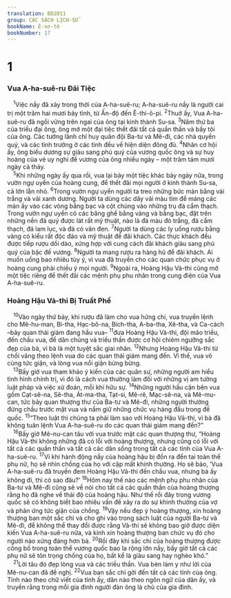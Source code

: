 ```yaml
---
translation: BD2011
group: CÁC SÁCH LỊCH-SỬ
bookName: Ê-xơ-tê 
bookNumber: 17
---
```


<div class="title"><h1>1</h1><h3>Vua A-ha-suê-ru Ðãi Tiệc</h3></div>
<span class="verse et_1_1"> <sup>1</sup>Việc nầy đã xảy trong thời của A-ha-suê-ru; A-ha-suê-ru nầy là người cai trị một trăm hai mươi bảy tỉnh, từ Ấn-độ đến Ê-thi-ô-pi. </span>
<span class="verse et_1_2"><sup>2</sup>Thuở ấy, Vua A-ha-suê-ru đã ngồi vững trên ngai của ông tại kinh thành Su-sa. </span>
<span class="verse et_1_3"><sup>3</sup>Năm thứ ba của triều đại ông, ông mở một đại tiệc thết đãi tất cả quần thần và bầy tôi của ông. Các tướng lãnh chỉ huy quân đội Ba-tư và Mê-đi, các nhà quyền quý, và các tỉnh trưởng ở các tỉnh đều về hiện diện đông đủ. </span>
<span class="verse et_1_4"><sup>4</sup>Nhân cơ hội ấy, ông biểu dương sự giàu sang phú quý của vương quốc ông và sự huy hoàng của vẻ uy nghi đế vương của ông nhiều ngày – một trăm tám mươi ngày cả thảy.<br/></span>
<span class="verse et_1_5"> <sup>5</sup>Khi những ngày ấy qua rồi, vua lại bày một tiệc khác bảy ngày nữa, trong vườn ngự uyển của hoàng cung, để thết đãi mọi người ở kinh thành Su-sa, cả lớn lẫn nhỏ. </span>
<span class="verse et_1_6"><sup>6</sup>Trong vườn ngự uyển người ta treo những bức màn bằng vải trắng và vải xanh dương. Người ta dùng các dây vải màu tím để máng các màn ấy vào các vòng bằng bạc và cột chúng vào những trụ đá cẩm thạch. Trong vườn ngự uyển có các băng ghế bằng vàng và bằng bạc, đặt trên những nền đá quý được lát rất mỹ thuật, nào là đá màu đỏ trắng, đá cẩm thạch, đá lam lục, và đá có vân đen. </span>
<span class="verse et_1_7"><sup>7</sup>Người ta dùng các ly uống rượu bằng vàng có kiểu rất độc đáo và mỹ thuật để đãi khách. Các thực khách đều được tiếp rượu dồi dào, xứng hợp với cung cách đãi khách giàu sang phú quý của bậc đế vương. </span>
<span class="verse et_1_8"><sup>8</sup>Người ta mang rượu ra hàng hũ để đãi khách. Ai muốn uống bao nhiêu tùy ý, vì vua đã truyền cho các quan chức phục vụ ở hoàng cung phải chiều ý mọi người. </span>
<span class="verse et_1_9"><sup>9</sup>Ngoài ra, Hoàng Hậu Vả-thi cũng mở một tiệc riêng để thết đãi các mệnh phụ phu nhân trong cung điện của Vua A-ha-suê-ru.<br/></span>
<div class="title"><h3>Hoàng Hậu Vả-thi Bị Truất Phế</h3></div>
<span class="verse et_1_10"> <sup>10</sup>Vào ngày thứ bảy, khi rượu đã làm cho vua hứng chí, vua truyền lệnh cho Mê-hu-man, Bi-tha, Hạc-bô-na, Bích-tha, A-ba-tha, Xê-tha, và Ca-cách –bảy quan thái giám đang hầu vua– </span>
<span class="verse et_1_11"><sup>11</sup>đưa Hoàng Hậu Vả-thi, đội mão triều, đến chầu vua, để dân chúng và triều thần được cơ hội chiêm ngưỡng sắc đẹp của bà, vì bà là một tuyệt sắc giai nhân. </span>
<span class="verse et_1_12"><sup>12</sup>Nhưng Hoàng Hậu Vả-thi từ chối vâng theo lệnh vua do các quan thái giám mang đến. Vì thế, vua vô cùng tức giận, và lòng vua nổi giận bừng bừng.<br/></span>
<span class="verse et_1_13"> <sup>13</sup>Bấy giờ vua tham khảo ý kiến của các quân sư, những người am hiểu tình hình chính trị, vì đó là cách vua thường làm đối với những vị am tường luật pháp và việc xử đoán, mỗi khi hữu sự. </span>
<span class="verse et_1_14"><sup>14</sup>Những người hầu cận bên vua gồm Cạt-sê-na, Sê-tha, Át-ma-tha, Tạt-si, Mê-rê, Mạc-sê-na, và Mê-mu-can, tức bảy quan thượng thư của Ba-tư và Mê-đi, những người thường đứng chầu trước mặt vua và nắm giữ những chức vụ hàng đầu trong đế quốc. </span>
<span class="verse et_1_15"><sup>15</sup>“Theo luật thì chúng ta phải làm sao với Hoàng Hậu Vả-thi, vì bà đã không tuân lệnh Vua A-ha-suê-ru do các quan thái giám mang đến?”<br/></span>
<span class="verse et_1_16"> <sup>16</sup>Bấy giờ Mê-nu-can tâu với vua trước mặt các quan thượng thư, “Hoàng Hậu Vả-thi không những đã có lỗi với hoàng thượng, nhưng cũng có lỗi với tất cả các quần thần và tất cả các dân sống trong tất cả các tỉnh của Vua A-ha-suê-ru. </span>
<span class="verse et_1_17"><sup>17</sup>Vì khi hành động nầy của hoàng hậu bị đồn ra đến tai toàn thể phụ nữ, họ sẽ nhìn chồng của họ với cặp mắt khinh thường. Họ sẽ bảo, ‘Vua A-ha-suê-ru đã truyền đem Hoàng Hậu Vả-thi đến chầu vua, nhưng bà ấy không đi, thì có sao đâu?’ </span>
<span class="verse et_1_18"><sup>18</sup>Hôm nay thế nào các mệnh phụ phu nhân của Ba-tư và Mê-đi cũng sẽ về nói cho tất cả các quần thần của hoàng thượng rằng họ đã nghe về thái độ của hoàng hậu. Như thế rồi đây trong vương quốc sẽ có không biết bao nhiêu vấn đề xảy ra do sự khinh thường của vợ và phản ứng tức giận của chồng. </span>
<span class="verse et_1_19"><sup>19</sup>Vậy nếu đẹp ý hoàng thượng, xin hoàng thượng ban một sắc chỉ và cho ghi vào trong sách luật của người Ba-tư và Mê-đi, để không thể thay đổi được rằng Vả-thi sẽ không bao giờ được diện kiến Vua A-ha-suê-ru nữa, và kính xin hoàng thượng ban chức vụ đó cho người nào xứng đáng hơn bà. </span>
<span class="verse et_1_20"><sup>20</sup>Rồi đây khi sắc chỉ của hoàng thượng được công bố trong toàn thể vương quốc bao la rộng lớn nầy, bấy giờ tất cả các phụ nữ sẽ tôn trọng chồng của họ, bất kể là giàu sang hay nghèo khó.”<br/></span>
<span class="verse et_1_21"> <sup>21</sup>Lời tâu đó đẹp lòng vua và các triều thần. Vua bèn làm y như lời của Mê-nu-can đã đề nghị. </span>
<span class="verse et_1_22"><sup>22</sup>Vua ban sắc chỉ gởi đến tất cả các tỉnh của ông. Tỉnh nào theo chữ viết của tỉnh ấy, dân nào theo ngôn ngữ của dân ấy, và truyền rằng trong mỗi gia đình người đàn ông là chủ của gia đình.<br/></span>
